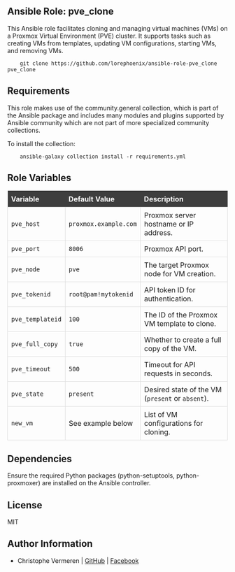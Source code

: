 Ansible Role: pve_clone
------------

This Ansible role facilitates cloning and managing virtual machines (VMs) on a Proxmox Virtual Environment (PVE) cluster. It supports tasks such as creating VMs from templates, updating VM configurations, starting VMs, and removing VMs.

```
    git clone https://github.com/lorephoenix/ansible-role-pve_clone pve_clone
```

Requirements
------------

This role makes use of the community.general collection, which is part of the Ansible package and includes many modules and plugins supported by Ansible community which are not part of more specialized community collections.

To install the collection:
```
    ansible-galaxy collection install -r requirements.yml
```

Role Variables
--------------
<style>
  table {
    border-collapse: collapse;
    width: 100%;
  }
  th {
    background-color: #3e3e3e; /* Dark gray */
    color: white;
    padding: 8px;
    text-align: left;
  }
  td {
    padding: 8px;
    border: 1px solid #ddd;
  }
</style>

| Variable | Default Value | Description |
| :--- | :--- | :---|
| `pve_host`       | `proxmox.example.com` | Proxmox server hostname or IP address.           |
| `pve_port`       | `8006`                |	Proxmox API port.                             |
| `pve_node`       | `pve`                 | The target Proxmox node for VM creation.         |
| `pve_tokenid`    | `root@pam!mytokenid`  | API token ID for authentication.                 |
| `pve_templateid` | `100`                 | The ID of the Proxmox VM template to clone.      |
| `pve_full_copy`  | `true`                | Whether to create a full copy of the VM.         |
| `pve_timeout`    | `500`                 | Timeout for API requests in seconds.             |
| `pve_state`      | `present`             | Desired state of the VM (`present` or `absent`). |
| `new_vm`         | See example below     | List of VM configurations for cloning.           |


Dependencies
------------

Ensure the required Python packages (python-setuptools, python-proxmoxer) are installed on the Ansible controller.

License
-------

MIT

Author Information
------------------

- Christophe Vermeren | [GitHub](https://github.com/lorephoenix) | [Facebook](https://www.facebook.com/cvermeren)

